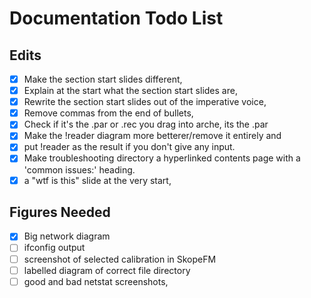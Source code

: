 # Documentation Todo List
## Edits
 - [x] Make the section start slides different,
 - [x] Explain at the start what the section start slides are,
 - [x] Rewrite the section start slides out of the imperative voice,
 - [x] Remove commas from the end of bullets,
 - [x] Check if it's the .par or .rec you drag into arche, its the .par
 - [x] Make the !reader diagram more betterer/remove it entirely and
 - [x] put !reader as the result if you don't give any input.
 - [x] Make troubleshooting directory a hyperlinked contents page with a 'common issues:' heading.
 - [x] a "wtf is this" slide at the very start,
## Figures Needed
 - [x] Big network diagram
 - [ ] ifconfig output
 - [ ] screenshot of selected calibration in SkopeFM
 - [ ] labelled diagram of correct file directory
 - [ ] good and bad netstat screenshots,
